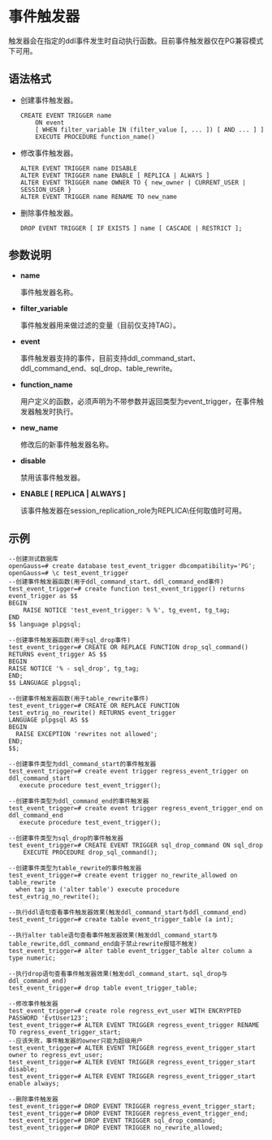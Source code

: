 # 事件触发器<a name="ZH-CN_TOPIC_0000001209983516"></a>

触发器会在指定的ddl事件发生时自动执行函数。目前事件触发器仅在PG兼容模式下可用。

## 语法格式<a name="zh-cn_topic_0283136626_zh-cn_topic_0237122110_zh-cn_topic_0059778640_sbee45c05d75942939b8cb27ddd67bd30"></a>

-   创建事件触发器。

    ```
    CREATE EVENT TRIGGER name
        ON event
        [ WHEN filter_variable IN (filter_value [, ... ]) [ AND ... ] ]
        EXECUTE PROCEDURE function_name()
    ```


-   修改事件触发器。

    ```
    ALTER EVENT TRIGGER name DISABLE
    ALTER EVENT TRIGGER name ENABLE [ REPLICA | ALWAYS ]
    ALTER EVENT TRIGGER name OWNER TO { new_owner | CURRENT_USER | SESSION_USER }
    ALTER EVENT TRIGGER name RENAME TO new_name
    ```


-   删除事件触发器。

    ```
    DROP EVENT TRIGGER [ IF EXISTS ] name [ CASCADE | RESTRICT ];
    ```
## 参数说明<a name="zh-cn_topic_0283165137_zh-cn_topic_0237122231_zh-cn_topic_0059778166_s65ae376394dba2599852d585997c77dd"></a>

-   **name**

    事件触发器名称。

-   **filter\_variable**

    事件触发器用来做过滤的变量（目前仅支持TAG）。

-   **event**

    事件触发器支持的事件，目前支持ddl_command_start、ddl_command_end、sql_drop、table_rewrite。

-   **function\_name**

    用户定义的函数，必须声明为不带参数并返回类型为event_trigger，在事件触发器触发时执行。

-   **new\_name**

    修改后的新事件触发器名称。

-   **disable**

    禁用该事件触发器。

-   **ENABLE [ REPLICA | ALWAYS ]**

    该事件触发器在session_replication_role为REPLICA\任何取值时可用。    
## 示例<a name="zh-cn_topic_0283731165_zh-cn_topic_0237122123_zh-cn_topic_0059778166_sfbca773f5bc99b3ead47668b3eb074fa"></a>

```
--创建测试数据库
openGauss=# create database test_event_trigger dbcompatibility='PG';
openGauss=# \c test_event_trigger
--创建事件触发器函数(用于ddl_command_start、ddl_command_end事件)
test_event_trigger=# create function test_event_trigger() returns event_trigger as $$
BEGIN
    RAISE NOTICE 'test_event_trigger: % %', tg_event, tg_tag;
END
$$ language plpgsql;

--创建事件触发器函数(用于sql_drop事件)
test_event_trigger=# CREATE OR REPLACE FUNCTION drop_sql_command()
RETURNS event_trigger AS $$
BEGIN
RAISE NOTICE '% - sql_drop', tg_tag;
END;
$$ LANGUAGE plpgsql;

--创建事件触发器函数(用于table_rewrite事件)
test_event_trigger=# CREATE OR REPLACE FUNCTION test_evtrig_no_rewrite() RETURNS event_trigger
LANGUAGE plpgsql AS $$
BEGIN
  RAISE EXCEPTION 'rewrites not allowed';
END;
$$;

--创建事件类型为ddl_command_start的事件触发器
test_event_trigger=# create event trigger regress_event_trigger on ddl_command_start
   execute procedure test_event_trigger();

--创建事件类型为ddl_command_end的事件触发器
test_event_trigger=# create event trigger regress_event_trigger_end on ddl_command_end
   execute procedure test_event_trigger();

--创建事件类型为sql_drop的事件触发器
test_event_trigger=# CREATE EVENT TRIGGER sql_drop_command ON sql_drop
    EXECUTE PROCEDURE drop_sql_command();

--创建事件类型为table_rewrite的事件触发器
test_event_trigger=# create event trigger no_rewrite_allowed on table_rewrite
  when tag in ('alter table') execute procedure test_evtrig_no_rewrite();

--执行ddl语句查看事件触发器效果(触发ddl_command_start与ddl_command_end)
test_event_trigger=# create table event_trigger_table (a int);

--执行alter table语句查看事件触发器效果(触发ddl_command_start与table_rewrite,ddl_command_end由于禁止rewrite报错不触发)
test_event_trigger=# alter table event_trigger_table alter column a type numeric;

--执行drop语句查看事件触发器效果(触发ddl_command_start、sql_drop与ddl_command_end)
test_event_trigger=# drop table event_trigger_table;

--修改事件触发器
test_event_trigger=# create role regress_evt_user WITH ENCRYPTED PASSWORD 'EvtUser123';
test_event_trigger=# ALTER EVENT TRIGGER regress_event_trigger RENAME TO regress_event_trigger_start;
--应该失败，事件触发器的owner只能为超级用户
test_event_trigger=# ALTER EVENT TRIGGER regress_event_trigger_start owner to regress_evt_user;
test_event_trigger=# ALTER EVENT TRIGGER regress_event_trigger_start disable;
test_event_trigger=# ALTER EVENT TRIGGER regress_event_trigger_start enable always;

--删除事件触发器
test_event_trigger=# DROP EVENT TRIGGER regress_event_trigger_start;
test_event_trigger=# DROP EVENT TRIGGER regress_event_trigger_end;
test_event_trigger=# DROP EVENT TRIGGER sql_drop_command;
test_event_trigger=# DROP EVENT TRIGGER no_rewrite_allowed;
```
